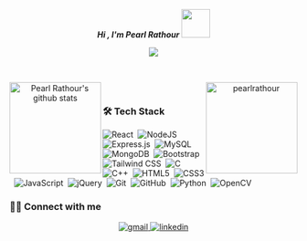 <!-- ### Hi there 👋 -->

<!--
**pearlrathour/pearlrathour** is a ✨ _special_ ✨ repository because its `README.md` (this file) appears on your GitHub profile.

Here are some ideas to get you started:

- 🔭 I’m currently working on ...
- 🌱 I’m currently learning ...
- 👯 I’m looking to collaborate on ...
- 🤔 I’m looking for help with ...
- 💬 Ask me about ...
- 📫 How to reach me: ...
- 😄 Pronouns: ...
- ⚡ Fun fact: ...
-->

<p align="center">
	<i><b> Hi , I'm Pearl Rathour </b></i>
	<img src="https://media.giphy.com/media/VgCDAzcKvsR6OM0uWg/giphy.gif" width="50" />
<!-- 	<img src="https://media.giphy.com/media/7j2hfyeVcDtf2/giphy.gif" width="50" /> -->
</p>
<p align="center">
  <a href="https://github.com/DenverCoder1/readme-typing-svg"><img src="https://readme-typing-svg.herokuapp.com?lines=MERN+Stack+Developer;SIH+2022+Finalist;Competitive+Programmer;Division%203%20on%20Codechef;DS%20|%20Algorithms%20|%20OOPS%20;ECE+Student&center=true&width=500&height=50&color=50C878"></a>
</p>
<br>

<p align="center" height="180px">
  <img align="left" height="160px" src="https://github-readme-stats.vercel.app/api?username=pearlrathour&show_icons=true&theme=dark&count_private=true&title_color=50C878&bg_color=00000000&text_color=a2a2a2" alt="Pearl Rathour's github stats" />
<img align="right" height="160px"  src="https://github-readme-streak-stats.herokuapp.com?user=pearlrathour&theme=vue-dark&background=00000000" alt="pearlrathour" />
</p>

<br>

### 🛠 Tech Stack
![React](https://img.shields.io/badge/react-%2320232a.svg?style=for-the-badge&logo=react&logoColor=%2361DAFB)&nbsp;
![NodeJS](https://img.shields.io/badge/node.js-6DA55F?style=for-the-badge&logo=node.js&logoColor=white)&nbsp;
![Express.js](https://img.shields.io/badge/express.js-%23404d59.svg?style=for-the-badge&logo=express&logoColor=%2361DAFB)&nbsp;
![MySQL](https://img.shields.io/badge/mysql-%2300f.svg?style=for-the-badge&logo=mysql&logoColor=white)&nbsp;
![MongoDB](https://img.shields.io/badge/MongoDB-%234ea94b.svg?style=for-the-badge&logo=mongodb&logoColor=white)&nbsp;
![Bootstrap](https://img.shields.io/badge/bootstrap-%238511FA.svg?style=for-the-badge&logo=bootstrap&logoColor=white)&nbsp;
![Tailwind CSS](https://img.shields.io/badge/-TailwindCSS-05122A?&style=for-the-badge&logo=tailwindcss&logoColor=white)&nbsp;
![C](https://img.shields.io/badge/c-%2300599C.svg?style=for-the-badge&logo=c&logoColor=white)&nbsp;
![C++](https://img.shields.io/badge/c++-%2300599C.svg?style=for-the-badge&logo=c%2B%2B&logoColor=white)&nbsp;
![HTML5](https://img.shields.io/badge/html5-%23E34F26.svg?style=for-the-badge&logo=html5&logoColor=white)&nbsp;
![CSS3](https://img.shields.io/badge/css3-%231572B6.svg?style=for-the-badge&logo=css3&logoColor=white)&nbsp;
![JavaScript](https://img.shields.io/badge/javascript-%23323330.svg?style=for-the-badge&logo=javascript&logoColor=%23F7DF1E)&nbsp;
![jQuery](https://img.shields.io/badge/jquery-%230769AD.svg?style=for-the-badge&logo=jquery&logoColor=white)&nbsp;
![Git](https://img.shields.io/badge/git-%23F05033.svg?style=for-the-badge&logo=git&logoColor=white)&nbsp;
![GitHub](https://img.shields.io/badge/github-%23121011.svg?style=for-the-badge&logo=github&logoColor=white)&nbsp;
![Python](https://img.shields.io/badge/python-3670A0?style=for-the-badge&logo=python&logoColor=ffdd54)&nbsp;
![OpenCV](https://img.shields.io/badge/opencv-%23white.svg?style=for-the-badge&logo=opencv&logoColor=white)&nbsp;
<br>

### 🤝🏻 Connect with me
<p align="center">
	<a href="mailto:pearl.rathour33@gmail.com" target="_blank">
		<img src=https://img.shields.io/badge/gmail-%2300acee.svg?color=D14836&style=for-the-badge&logo=gmail&logoColor=white alt=gmail style="margin-bottom: 5px;" />
	</a>
	<a href="https://www.linkedin.com/in/pearlrathour/" target="_blank">
		<img src=https://img.shields.io/badge/linkedin-%2300acee.svg?color=%230077B5&style=for-the-badge&logo=linkedin&logoColor=white alt=linkedin style="margin-bottom: 5px;" />
	</a>
</p>

<!-- 
### ⚙️ &nbsp;My Competitive Programming Profiles
<p align="center">
	<a href="https://www.codechef.com/users/pearlrathour">
	<img src=https://img.shields.io/badge/codechef-%2300acee.svg?color=1DA1F2&style=for-the-badge&logo=codechef&logoColor=white alt=codechef style="margin-bottom: 5px;" />
	<a href="https://leetcode.com/PearlRathour/">
	<img src=https://img.shields.io/badge/leetcode-%2300acee.svg?color=C13584&style=for-the-badge&logo=leetcode&logoColor=white alt=leetcode style="margin-bottom: 5px;" />
	</a>
	<a href=https://auth.geeksforgeeks.org/user/pearlrathour33/>
	<img src=https://img.shields.io/badge/geeksforgeeks-%2300acee.svg?color=1DA1F2&style=for-the-badge&logo=geeksforgeeks&logoColor=white alt=geeksforgeeks style="margin-bottom: 5px;" />
	</a>
</p> 
--!>
